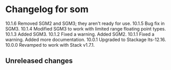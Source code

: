 # Changelog for som

10.1.6 Removed SGM2 and SGM3; they aren't ready for use.
10.1.5 Bug fix in SGM3.
10.1.4 Modified SGM3 to work with limited range floating point types.
10.1.3 Added SGM3.
10.1.2 Fixed a warning.
       Added SGM2.
10.1.1 Fixed a warning.
       Added more documentation.
10.0.1 Upgraded to Stackage lts-12.16.
10.0.0 Revamped to work with Stack v1.7.1.

## Unreleased changes
